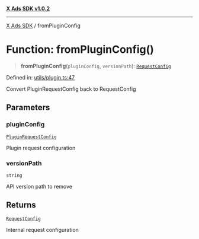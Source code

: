 [**X Ads SDK v1.0.2**](../README.md)

***

[X Ads SDK](../globals.md) / fromPluginConfig

# Function: fromPluginConfig()

> **fromPluginConfig**(`pluginConfig`, `versionPath`): [`RequestConfig`](../interfaces/RequestConfig.md)

Defined in: [utils/plugin.ts:47](https://github.com/kage1020/x-ads-sdk/blob/main/src/utils/plugin.ts#L47)

Convert PluginRequestConfig back to RequestConfig

## Parameters

### pluginConfig

[`PluginRequestConfig`](../interfaces/PluginRequestConfig.md)

Plugin request configuration

### versionPath

`string`

API version path to remove

## Returns

[`RequestConfig`](../interfaces/RequestConfig.md)

Internal request configuration
